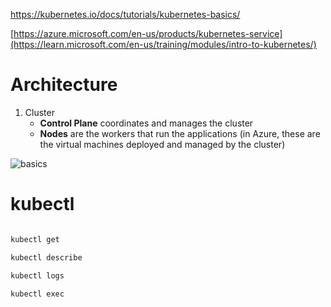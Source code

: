 https://kubernetes.io/docs/tutorials/kubernetes-basics/

[https://azure.microsoft.com/en-us/products/kubernetes-service](https://learn.microsoft.com/en-us/training/modules/intro-to-kubernetes/)



# Architecture

1. Cluster
   - **Control Plane** coordinates and manages the cluster
   - **Nodes** are the workers that run the applications (in Azure, these are the virtual machines deployed and managed by the cluster)
  
![basics](https://learn.microsoft.com/en-us/training/modules/intro-to-kubernetes/media/3-diagram-cluster.svg)

# kubectl

```bash

kubectl get

kubectl describe

kubectl logs

kubectl exec
```

